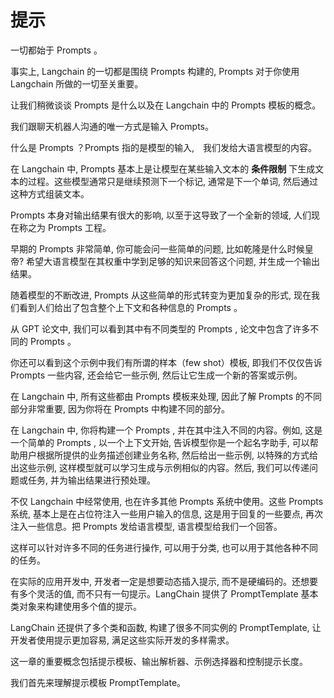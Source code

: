 # 提示

一切都始于 Prompts 。

事实上, Langchain 的一切都是围绕 Prompts 构建的, Prompts 对于你使用 Langchain 所做的一切至关重要。

让我们稍微谈谈 Prompts 是什么以及在 Langchain 中的 Prompts 模板的概念。

我们跟聊天机器人沟通的唯一方式是输入 Prompts。

什么是 Prompts ？Prompts 指的是模型的输入,　我们发给大语言模型的内容。

在 Langchain 中, Prompts 基本上是让模型在某些输入文本的 **条件限制** 下生成文本的过程。这些模型通常只是继续预测下一个标记, 通常是下一个单词, 然后通过这种方式组装文本。

Prompts 本身对输出结果有很大的影响, 以至于这导致了一个全新的领域, 人们现在称之为 Prompts 工程。

早期的 Prompts 非常简单, 你可能会问一些简单的问题, 比如乾隆是什么时候皇帝? 希望大语言模型在其权重中学到足够的知识来回答这个问题, 并生成一个输出结果。

随着模型的不断改进, Prompts 从这些简单的形式转变为更加复杂的形式, 现在我们看到人们给出了包含整个上下文和各种信息的 Prompts 。

从 GPT 论文中, 我们可以看到其中有不同类型的 Prompts , 论文中包含了许多不同的 Prompts 。

你还可以看到这个示例中我们有所谓的样本（few shot）模板, 即我们不仅仅告诉 Prompts 一些内容, 还会给它一些示例, 然后让它生成一个新的答案或示例。

在 Langchain 中, 所有这些都由 Prompts 模板来处理, 因此了解 Prompts 的不同部分非常重要, 因为你将在 Prompts 中构建不同的部分。

在 Langchain 中, 你将构建一个 Prompts , 并在其中注入不同的内容。例如, 这是一个简单的 Prompts , 以一个上下文开始, 告诉模型你是一个起名字助手, 可以帮助用户根据所提供的业务描述创建业务名称, 然后给出一些示例, 以特殊的方式给出这些示例, 这样模型就可以学习生成与示例相似的内容。然后, 我们可以传递问题或任务, 并为输出结果进行预处理。

不仅 Langchain 中经常使用, 也在许多其他 Prompts 系统中使用。这些 Prompts 系统, 基本上是在占位符注入一些用户输入的信息, 这是用于回复的一些要点, 再次注入一些信息。把 Prompts 发给语言模型, 语言模型给我们一个回答。

这样可以针对许多不同的任务进行操作, 可以用于分类, 也可以用于其他各种不同的任务。

在实际的应用开发中, 开发者一定是想要动态插入提示, 而不是硬编码的。还想要有多个灵活的值, 而不只有一句提示。LangChain 提供了 PromptTemplate 基本类对象来构建使用多个值的提示。

LangChain 还提供了多个类和函数, 构建了很多不同实例的 PromptTemplate, 让开发者使用提示更加容易, 满足这些实际开发的多样需求。

这一章的重要概念包括提示模板、输出解析器、示例选择器和控制提示长度。

我们首先来理解提示模板 PromptTemplate。

